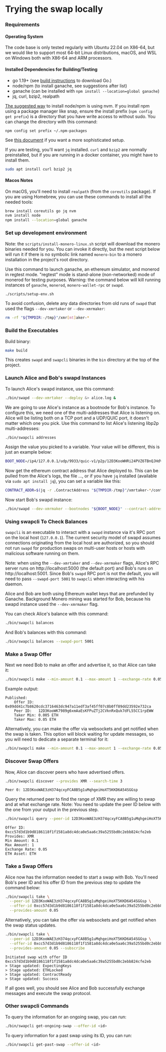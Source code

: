 # Trying the swap locally

### Requirements

#### Operating System
The code base is only tested regularly with Ubuntu 22.04 on X86-64, but we would like to
support most 64-bit Linux distributions, macOS, and WSL on Windows both with X86-64
and ARM processors.

#### Installed Dependencies for Building/Testing
- go 1.19+ (see [build instructions](./build.md) to download Go.)
- node/npm (to install ganache, see suggestions after list)
- ganache (can be installed with `npm install --location=global ganache`)
- jq, curl, bzip2, realpath

[The suggested way](https://github.com/nvm-sh/nvm#installing-and-updating) to install
node/npm is using nvm. If you install npm using a package manager like snap, ensure
the install prefix (`npm config get prefix`) is a directory that you have write
access to without sudo. You can change the directory with this command:
```
npm config set prefix ~/.npm-packages
```
See [this document](https://github.com/sindresorhus/guides/blob/main/npm-global-without-sudo.md)
if you want a more sophisticated setup.

If you are testing, you'll want `jq` installed. `curl` and `bzip2` are normally
preinstalled, but if you are running in a docker container, you might have to
install them.
```bash
sudo apt install curl bzip2 jq
```

#### Macos Notes
On macOS, you'll need to install `realpath` (from the `coreutils` package). If you
are using Homebrew, you can use these commands to install all the needed tools:
```bash
brew install coreutils go jq nvm
nvm install node
npm install --location=global ganache
```

### Set up development environment

Note: the `scripts/install-monero-linux.sh` script will download the monero binaries needed for you.
You can invoke it directly, but the next script below will run it if there is no symbolic link named
`monero-bin` to a monero installation in the project's root directory.

Use this command to launch ganache, an ethereum simulator, and monerod in regtest mode.
"regtest" mode is stand-alone (non-networked) mode of monerod for testing purposes.
Warning: the command below will kill running instances of `ganache`, `monerod`,
`monero-wallet-rpc` or `swapd`.
```bash
./scripts/setup-env.sh
```

To avoid confusion, delete any data directories from old runs of `swapd` that used
the flags `--dev-xmrtaker` or `--dev-xmrmaker`:
```bash
rm -rf "${TMPDIR:-/tmp}"/xmr[mt]aker-*
```

### Build the Executables

Build binary:
```bash
make build
```

This creates `swapd` and `swapcli` binaries in the `bin` directory at the top of the project.

### Launch Alice and Bob's swapd Instances

To launch Alice's swapd instance, use this command:
```bash
./bin/swapd --dev-xmrtaker --deploy &> alice.log &
```

We are going to use Alice's instance as a bootnode for Bob's instance. To configure this,
we need one of the multi-addresses that Alice is listening on. Alice will be listing both
on a TCP port and a UDP/QUIC port, it doesn't matter which one you pick. Use this command
to list Alice's listening libp2p multi-addresses:
```bash
./bin/swapcli addresses
```
Assign the value you picked to a variable. Your value will be different, this is just an
example below:
```bash
BOOT_NODE=/ip4/127.0.0.1/udp/9933/quic-v1/p2p/12D3KooWHRi24PVZ6TBnQJHdVyewDRcKFZtYV3qmB4KQo8iMyqik
```
Now get the ethereum contract address that Alice deployed to. This can be pulled from the Alice's logs,
the file ..., or if you have `jq` installed (available via `sudo apt install jq`), you can set a
variable like this:
```bash
CONTRACT_ADDR=$(jq -r .ContractAddress "${TMPDIR-/tmp}"/xmrtaker-*/contract-address.json)
```

Now start Bob's swapd instance:
```bash
./bin/swapd --dev-xmrmaker --bootnodes "${BOOT_NODE}" --contract-address "${CONTRACT_ADDR}" &> bob.log &
```

### Using swapcli To Check Balances

`swapcli` is an executable to interact with a `swapd` instance via it's RPC port on the
local host (`127.0.0.1`). The current security model of swapd assumes connections
originating from the local host are authorized, so you should not run `swapd` for
production swaps on multi-user hosts or hosts with malicious software running on them.

Note: when using the `--dev-xmrtaker` and `--dev-xmrmaker` flags, Alice's RPC server runs
on http://localhost:5000 (the default port) and Bob's runs on http://localhost:5001. Since
Bob's `swapd` RPC port is not the default, you will need to pass `--swapd-port 5001` to
`swapcli` when interacting with his daemon.

Alice and Bob are both using Ethereum wallet keys that are prefunded by Ganache.
Background Monero mining was started for Bob, because his swapd instance used the
`--dev-xmrmaker` flag.

You can check Alice's balance with this command:
```bash
./bin/swapcli balances
```
And Bob's balances with this command:
```bash
./bin/swapcli balances --swapd-port 5001
```

### Make a Swap Offer

Next we need Bob to make an offer and advertise it, so that Alice can take it:
```bash
./bin/swapcli make --min-amount 0.1 --max-amount 1 --exchange-rate 0.05 --swapd-port 5001
```
Example output:
```
Published:
	Offer ID:  0x09dd41c7b8620cdc3716463dc947a11edf3af45ff07c8b0ff89dd23592e732ca
	Peer ID:   12D3KooWK7989g6xmAaEsKFPuZTj2CVknRxQuk7dFL55CC1rpEWW
	Taker Min: 0.005 ETH
	Taker Max: 0.05 ETH
```

Alternatively, you can make the offer via websockets and get notified when the swap is
taken. This option will block waiting for update messages, so you will need to dedicate a
separate terminal for it:
```bash
./bin/swapcli make --min-amount 0.1 --max-amount 1 --exchange-rate 0.05 --swapd-port 5001 --subscribe
```

### Discover Swap Offers

Now, Alice can discover peers who have advertised offers.
```bash
./bin/swapcli discover --provides XMR --search-time 3
```
```
Peer 0: 12D3KooWAE3zH374qcxyFCA8B5g1uMqhgeiHoXT5KKD6A54SGGsp
```

Query the returned peer to find the range of XMR they are willing to swap and at what exchange rate.
Note: You need to update the peer ID below with the one from your output in the previous step.
```bash
./bin/swapcli query --peer-id 12D3KooWAE3zH374qcxyFCA8B5g1uMqhgeiHoXT5KKD6A54SGGsp
```
```
Offer ID: 0xcc57d3d1b9d8186118f1f1581a8dc4dca0e5aa6c39a5255bd0c2ebb824cfe2eb
Provides: XMR
Min Amount: 0.1
Max Amount: 1
Exchange Rate: 0.05
ETH Asset: ETH
```

### Take a Swap Offers

Alice now has the information needed to start a swap with Bob. You'll need Bob's peer ID and his offer ID
from the previous step to update the command below:
```bash
./bin/swapcli take \
  --peer-id 12D3KooWAE3zH374qcxyFCA8B5g1uMqhgeiHoXT5KKD6A54SGGsp \
  --offer-id 0xcc57d3d1b9d8186118f1f1581a8dc4dca0e5aa6c39a5255bd0c2ebb824cfe2eb \
  --provides-amount 0.05
```

Alternatively, you can take the offer via websockets and get notified when the swap status updates.
```bash
./bin/swapcli take \
  --peer-id 12D3KooWAE3zH374qcxyFCA8B5g1uMqhgeiHoXT5KKD6A54SGGsp \
  --offer-id 0xcc57d3d1b9d8186118f1f1581a8dc4dca0e5aa6c39a5255bd0c2ebb824cfe2eb \
  --provides-amount 0.05 --subscribe
```
```
Initiated swap with offer ID 0xcc57d3d1b9d8186118f1f1581a8dc4dca0e5aa6c39a5255bd0c2ebb824cfe2eb
> Stage updated: ExpectingKeys
> Stage updated: ETHLocked
> Stage updated: ContractReady
> Stage updated: Success
```

If all goes well, you should see Alice and Bob successfully exchange messages and execute
the swap protocol.

### Other swapcli Commands

To query the information for an ongoing swap, you can run:
```bash
./bin/swapcli get-ongoing-swap --offer-id <id>
```

To query information for a past swap using its ID, you can run:
```bash
./bin/swapcli get-past-swap --offer-id <id>
```
